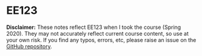 # EE123

**Disclaimer:** These notes reflect EE123 when I took the course \(Spring 2020\). They may not accurately reflect current course content, so use at your own risk. If you find any typos, errors, etc, please raise an issue on the [GitHub repository](https://github.com/parandea17/BerkeleyNotes).

